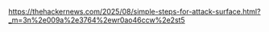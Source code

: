 https://thehackernews.com/2025/08/simple-steps-for-attack-surface.html?_m=3n%2e009a%2e3764%2ewr0ao46ccw%2e2st5